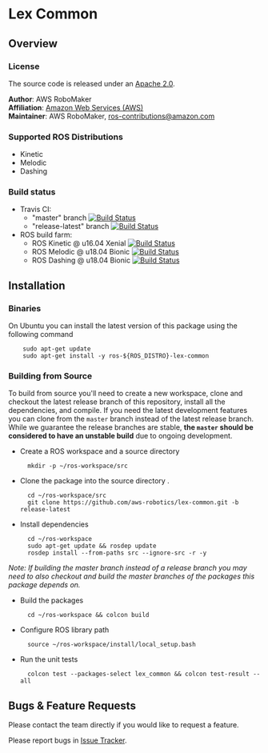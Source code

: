 # Lex Common

## Overview

### License
The source code is released under an [Apache 2.0].

**Author**: AWS RoboMaker<br/>
**Affiliation**: [Amazon Web Services (AWS)]<br/>
**Maintainer**: AWS RoboMaker, ros-contributions@amazon.com

### Supported ROS Distributions
- Kinetic
- Melodic
- Dashing

### Build status
* Travis CI:
    * "master" branch [![Build Status](https://travis-ci.org/aws-robotics/lex-common.svg?branch=master)](https://travis-ci.org/aws-robotics/lex-common/branches)
    * "release-latest" branch [![Build Status](https://travis-ci.org/aws-robotics/lex-common.svg?branch=release-latest)](https://travis-ci.org/aws-robotics/lex-common/branches)
* ROS build farm:
    * ROS Kinetic @ u16.04 Xenial [![Build Status](http://build.ros.org/job/Kbin_uX64__lex_common__ubuntu_xenial_amd64__binary/badge/icon)](http://build.ros.org/job/Kbin_uX64__lex_common__ubuntu_xenial_amd64__binary)
    * ROS Melodic @ u18.04 Bionic [![Build Status](http://build.ros.org/job/Mbin_uB64__lex_common__ubuntu_bionic_amd64__binary/badge/icon)](http://build.ros.org/job/Mbin_uB64__lex_common__ubuntu_bionic_amd64__binary)
    * ROS Dashing @ u18.04 Bionic [![Build Status](http://build.ros2.org/job/Dbin_uB64__lex_common__ubuntu_bionic_amd64__binary/badge/icon)](http://build.ros2.org/job/Dbin_uB64__lex_common__ubuntu_bionic_amd64__binary)

## Installation

### Binaries
On Ubuntu you can install the latest version of this package using the following command

        sudo apt-get update
        sudo apt-get install -y ros-${ROS_DISTRO}-lex-common

### Building from Source

To build from source you'll need to create a new workspace, clone and checkout the latest release branch of this repository, install all the dependencies, and compile. If you need the latest development features you can clone from the `master` branch instead of the latest release branch. While we guarantee the release branches are stable, __the `master` should be considered to have an unstable build__ due to ongoing development. 

- Create a ROS workspace and a source directory

        mkdir -p ~/ros-workspace/src

- Clone the package into the source directory . 

        cd ~/ros-workspace/src
        git clone https://github.com/aws-robotics/lex-common.git -b release-latest

- Install dependencies

        cd ~/ros-workspace 
        sudo apt-get update && rosdep update
        rosdep install --from-paths src --ignore-src -r -y
        
_Note: If building the master branch instead of a release branch you may need to also checkout and build the master branches of the packages this package depends on._

- Build the packages

        cd ~/ros-workspace && colcon build

- Configure ROS library path

        source ~/ros-workspace/install/local_setup.bash

- Run the unit tests

        colcon test --packages-select lex_common && colcon test-result --all


## Bugs & Feature Requests
Please contact the team directly if you would like to request a feature.

Please report bugs in [Issue Tracker].


[Amazon Web Services (AWS)]: https://aws.amazon.com/
[Apache 2.0]: https://aws.amazon.com/apache-2-0/
[Issue Tracker]: https://github.com/aws-robotics/lex-common/issues
